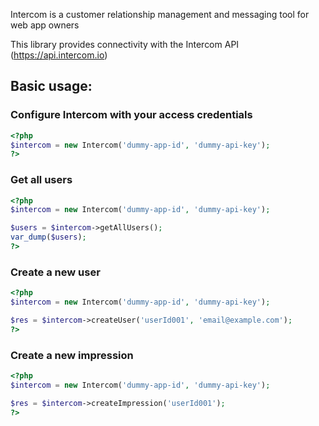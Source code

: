 Intercom is a customer relationship management and messaging tool for web app owners
  
This library provides connectivity with the Intercom API (https://api.intercom.io)
  
## Basic usage:
 
### Configure Intercom with your access credentials
 
```php
<?php
$intercom = new Intercom('dummy-app-id', 'dummy-api-key');
?>
```

### Get all users

```php
<?php
$intercom = new Intercom('dummy-app-id', 'dummy-api-key');

$users = $intercom->getAllUsers();
var_dump($users);
?>
```

### Create a new user

```php
<?php
$intercom = new Intercom('dummy-app-id', 'dummy-api-key');

$res = $intercom->createUser('userId001', 'email@example.com');
?>
```

### Create a new impression

```php
<?php
$intercom = new Intercom('dummy-app-id', 'dummy-api-key');

$res = $intercom->createImpression('userId001');
?>
```